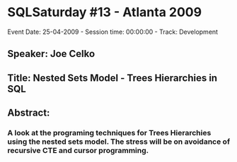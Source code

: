 # SQLSaturday #13 - Atlanta 2009
Event Date: 25-04-2009 - Session time: 00:00:00 - Track: Development
## Speaker: Joe Celko
## Title: Nested Sets Model - Trees  Hierarchies in SQL
## Abstract:
### A look at the programing techniques for Trees  Hierarchies using the nested sets model. The stress will be on avoidance of recursive CTE and cursor programming.  
